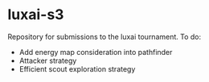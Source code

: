 # luxai-s3

Repository for submissions to the luxai tournament.
To do:

- Add energy map consideration into pathfinder
- Attacker strategy
- Efficient scout exploration strategy

